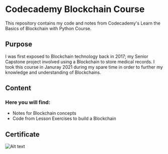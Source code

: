 # Codecademy Blockchain Course
This repository contains my code and notes from Codecademy's Learn the Basics of Blockchain with Python Course.
## Purpose
I was first exposed to Blockchain technology back in 2017; my Senior Capstone project involved using a Blockchain to store medical records.
I took this course in Januray 2021 during my spare time in order to further my knowledge and understanding of Blockchains.
## Content
### Here you will find:
- Notes for Blockchain concepts
- Code from Lesson Exercises to build a Blockchain
## Certificate
![Alt text]()
